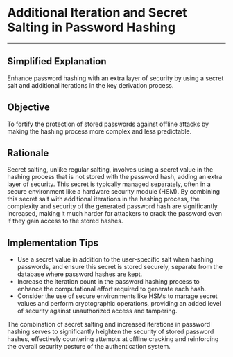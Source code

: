 # Additional Iteration and Secret Salting in Password Hashing

---

## Simplified Explanation

Enhance password hashing with an extra layer of security by using a secret salt and additional iterations in the key derivation process.

## Objective

To fortify the protection of stored passwords against offline attacks by making the hashing process more complex and less predictable.

## Rationale

Secret salting, unlike regular salting, involves using a secret value in the hashing process that is not stored with the password hash, adding an extra layer of security. This secret is typically managed separately, often in a secure environment like a hardware security module (HSM). By combining this secret salt with additional iterations in the hashing process, the complexity and security of the generated password hash are significantly increased, making it much harder for attackers to crack the password even if they gain access to the stored hashes.

## Implementation Tips

- Use a secret value in addition to the user-specific salt when hashing passwords, and ensure this secret is stored securely, separate from the database where password hashes are kept.
- Increase the iteration count in the password hashing process to enhance the computational effort required to generate each hash.
- Consider the use of secure environments like HSMs to manage secret values and perform cryptographic operations, providing an added level of security against unauthorized access and tampering.

The combination of secret salting and increased iterations in password hashing serves to significantly heighten the security of stored password hashes, effectively countering attempts at offline cracking and reinforcing the overall security posture of the authentication system.
